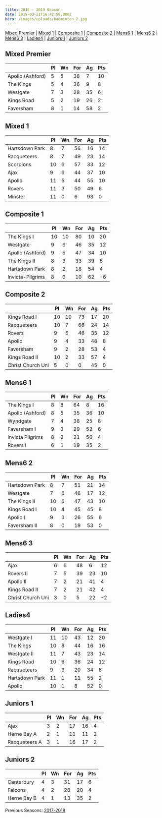 ```yaml
---
title: 2018 - 2019 Season
date: 2019-03-21T16:42:59.000Z
hero: /images/uploads/badminton_2.jpg
---
```

[Mixed Premier](#mixed-premier) | [Mixed 1](#mixed-1) | [Composite 1](#composite-1) | [Composite 2](#composite-2) | [Mens6 1](#mens6-1) | [Mens6 2](#mens6-2) | [Mens6 3](#mens6-3) | [Ladies4](#ladies4) | [Juniors 1](#juniors-1) | [Juniors 2](#juniors-2)

## Mixed Premier

|                  | Pl  | Wn  | For | Ag  | Pts |
| ---------------- | --- | --- | --- | --- | --- |
| Apollo (Ashford) | 5   | 5   | 38  | 7   | 10  |
| The Kings        | 5   | 4   | 36  | 9   | 8   |
| Westgate         | 7   | 3   | 28  | 35  | 6   |
| Kings Road       | 5   | 2   | 19  | 26  | 2   |
| Faversham        | 8   | 1   | 14  | 58  | 2   |

## Mixed 1

|                | Pl  | Wn  | For | Ag  | Pts |
| -------------- | --- | --- | --- | --- | --- |
| Hartsdown Park | 8   | 7   | 56  | 16  | 14  |
| Racqueteers    | 8   | 7   | 49  | 23  | 14  |
| Scorpions      | 10  | 6   | 57  | 33  | 12  |
| Ajax           | 9   | 6   | 44  | 37  | 10  |
| Apollo         | 11  | 5   | 44  | 55  | 10  |
| Rovers         | 11  | 3   | 50  | 49  | 6   |
| Minster        | 11  | 0   | 6   | 93  | 0   |

## Composite 1

|                  | Pl  | Wn  | For | Ag  | Pts |
| ---------------- | --- | --- | --- | --- | --- |
| The Kings I      | 10  | 10  | 80  | 10  | 20  |
| Westgate         | 9   | 6   | 46  | 35  | 12  |
| Apollo (Ashford) | 9   | 5   | 47  | 34  | 10  |
| The Kings II     | 8   | 3   | 33  | 39  | 6   |
| Hartsdown Park   | 8   | 2   | 18  | 54  | 4   |
| Invicta-Pilgrims | 8   | 0   | 10  | 62  | \-6 |

## Composite 2

|                   | Pl  | Wn  | For | Ag  | Pts |
| ----------------- | --- | --- | --- | --- | --- |
| Kings Road I      | 10  | 10  | 73  | 17  | 20  |
| Racqueteers       | 10  | 7   | 66  | 24  | 14  |
| Rovers            | 9   | 6   | 46  | 35  | 12  |
| Apollo            | 9   | 4   | 33  | 48  | 8   |
| Faversham         | 9   | 2   | 28  | 53  | 4   |
| Kings Road II     | 10  | 2   | 33  | 57  | 4   |
| Christ Church Uni | 5   | 0   | 0   | 45  | 0   |

## Mens6 1

|                  | Pl  | Wn  | For | Ag  | Pts |
| ---------------- | --- | --- | --- | --- | --- |
| The Kings I      | 8   | 8   | 64  | 8   | 16  |
| Apollo (Ashford) | 8   | 5   | 35  | 36  | 10  |
| Wyndgate         | 7   | 4   | 38  | 25  | 8   |
| Faversham I      | 9   | 3   | 29  | 52  | 6   |
| Invicta Pilgrims | 8   | 2   | 21  | 50  | 4   |
| Rovers I         | 6   | 1   | 19  | 35  | 2   |

## Mens6 2

|                | Pl  | Wn  | For | Ag  | Pts |
| -------------- | --- | --- | --- | --- | --- |
| Hartsdown Park | 8   | 7   | 51  | 21  | 14  |
| Westgate       | 7   | 6   | 46  | 17  | 12  |
| The Kings II   | 10  | 6   | 47  | 43  | 10  |
| Kings Road I   | 10  | 4   | 45  | 45  | 8   |
| Apollo I       | 9   | 3   | 26  | 55  | 6   |
| Faversham II   | 8   | 0   | 19  | 53  | 0   |

## Mens6 3

|                   | Pl  | Wn  | For | Ag  | Pts |
| ----------------- | --- | --- | --- | --- | --- |
| Ajax              | 6   | 6   | 48  | 6   | 12  |
| Rovers II         | 7   | 5   | 39  | 23  | 10  |
| Apollo II         | 7   | 2   | 21  | 41  | 4   |
| Kings Road II     | 7   | 2   | 21  | 42  | 4   |
| Christ Church Uni | 3   | 0   | 5   | 22  | \-2 |

## Ladies4

|                | Pl  | Wn  | For | Ag  | Pts |
| -------------- | --- | --- | --- | --- | --- |
| Westgate I     | 11  | 10  | 43  | 12  | 20  |
| The Kings      | 10  | 8   | 44  | 16  | 16  |
| Westgate II    | 11  | 7   | 43  | 23  | 14  |
| Kings Road     | 10  | 6   | 36  | 24  | 12  |
| Racqueteers    | 9   | 3   | 20  | 34  | 6   |
| Hartsdown Park | 11  | 1   | 11  | 55  | 2   |
| Apollo         | 10  | 1   | 8   | 52  | 0   |

## Juniors 1

|               | Pl  | Wn  | For | Ag  | Pts |
| ------------- | --- | --- | --- | --- | --- |
| Ajax          | 3   | 2   | 17  | 16  | 4   |
| Herne Bay A   | 2   | 1   | 11  | 11  | 2   |
| Racqueteers A | 3   | 1   | 16  | 17  | 2   |


## Juniors 2

|             | Pl  | Wn  | For | Ag  | Pts |
| ----------- | --- | --- | --- | --- | --- |
| Canterbury  | 4   | 3   | 31  | 17  | 6   |
| Falcons     | 4   | 2   | 28  | 20  | 4   |
| Herne Bay B | 4   | 1   | 13  |  35 | 2   |

Previous Seasons: [2017-2018](/tables/season-2017-2018)
